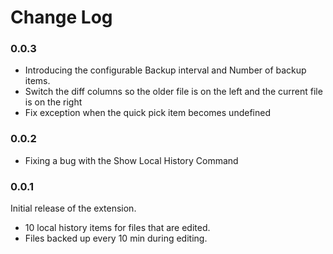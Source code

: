 # Change Log

### 0.0.3

- Introducing the configurable Backup interval and Number of backup items.
- Switch the diff columns so the older file is on the left and the current file is on the right
- Fix exception when the quick pick item becomes undefined

### 0.0.2

- Fixing a bug with the Show Local History Command

### 0.0.1

Initial release of the extension.
- 10 local history items for files that are edited.
- Files backed up every 10 min during editing.


